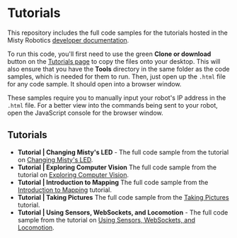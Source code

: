 # Tutorials
This repository includes the full code samples for the tutorials hosted in the Misty Robotics [developer documentation](https://docs.mistyrobotics.com). 

To run this code, you'll first need to use the green __Clone or download__ button on the [Tutorials page](https://github.com/MistyCommunity/Tutorials) to copy the files onto your desktop. This will also ensure that you have the **Tools** directory in the same folder as the code samples, which is needed for them to run. Then, just open up the `.html` file for any code sample. It should open into a browser window. 

These samples require you to manually input your robot's IP address in the `.html` file. For a better view into the commands being sent to your robot, open the JavaScript console for the browser window.

## Tutorials
* __Tutorial | Changing Misty's LED__ - The full code sample from the tutorial on [Changing Misty's LED](https://docs.mistyrobotics.com/docs/skills/remote-command-tutorials/#changing-misty-s-led).
* __Tutorial | Exploring Computer Vision__ The full code sample from the tutorial on [Exploring Computer Vision](https://docs.mistyrobotics.com/docs/skills/remote-command-tutorials/#exploring-computer-vision). 
* __Tutorial | Introduction to Mapping__ The full code sample from the [Introduction to Mapping](https://docs.mistyrobotics.com/docs/skills/remote-command-tutorials/#introduction-to-mapping) tutorial.
* __Tutorial | Taking Pictures__ The full code sample from the [Taking Pictures](https://docs.mistyrobotics.com/docs/skills/remote-command-tutorials/#taking-pictures) tutorial.
* __Tutorial | Using Sensors, WebSockets, and Locomotion__ - The full code sample from the tutorial on [Using Sensors, WebSockets, and Locomotion](https://docs.mistyrobotics.com/docs/skills/remote-command-tutorials/#using-sensors-websockets-and-locomotion).